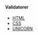 #### Validatorer
 + [<i class="fab fa-html5 fa-2x"></i> HTML](http://validator.w3.org/check/referer)
 + [<i class="fab fa-css3-alt fa-2x"></i> CSS](http://jigsaw.w3.org/css-validator/check/referer)
 + [<i class="fas fa-chess-knight fa-2x"></i> UNICORN](http://validator.w3.org/unicorn/check?ucn_uri=referer&amp;ucn_task=conformance)
